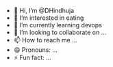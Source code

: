 - 👋 Hi, I’m @DHindhuja
- 👀 I’m interested in eating
- 🌱 I’m currently learning devops
- 💞️ I’m looking to collaborate on ...
- 📫 How to reach me ...
- 😄 Pronouns: ...
- ⚡ Fun fact: ...

<!---
DHindhuja/DHindhuja is a ✨ special ✨ repository because its `README.md` (this file) appears on your GitHub profile.
You can click the Preview link to take a look at your changes.
--->
